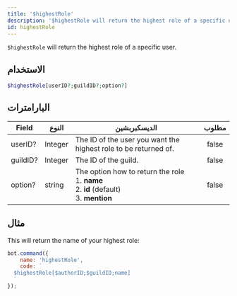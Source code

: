 ```yaml
---
title: '$highestRole'
description: '$highestRole will return the highest role of a specific user.'
id: highestRole
---
```


`$highestRole` will return the highest role of a specific user.

## الاستخدام

```php
$highestRole[userID?;guildID?;option?]
```

## البارامترات

| Field    | النوع   | الديسكبربشين                                                                                                            | مطلوب |
| -------- | ------- | ----------------------------------------------------------------------------------------------------------------------- |:-----:|
| userID?  | Integer | The ID of the user you want the highest role to be returned of.                                                         | false |
| guildID? | Integer | The ID of the guild.                                                                                                    | false |
| option?  | string  | The option how to return the role <br /> 1. **name** <br /> 2. **id** (default) <br /> 3. **mention** | false |

## مثال

This will return the name of your highest role:

```javascript
bot.command({
    name: 'highestRole',
    code: `
  $highestRole[$authorID;$guildID;name]
  `
});
```
